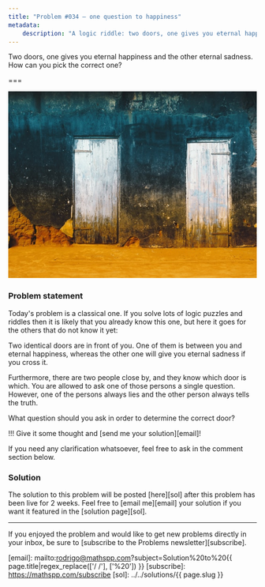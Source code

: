 ```yaml
---
title: "Problem #034 – one question to happiness"
metadata:
    description: "A logic riddle: two doors, one gives you eternal happiness and the other eternal sadness."
---
```


Two doors, one gives you eternal happiness and the other eternal sadness.
How can you pick the correct one?

===

![](thumbnail.png "Photo by Hans Eiskonen on Unsplash.")

### Problem statement

Today's problem is a classical one.
If you solve lots of logic puzzles and riddles then it is likely
that you already know this one, but here it goes for the others that do not know it yet:

Two identical doors are in front of you.
One of them is between you and eternal happiness, whereas the other one will give you eternal sadness if you cross it.

Furthermore, there are two people close by, and they know which door is which.
You are allowed to ask one of those persons a single question.
However, one of the persons always lies and the other person always tells the truth.

What question should you ask in order to determine the correct door?

!!! Give it some thought and [send me your solution][email]!

If you need any clarification whatsoever, feel free to ask in the comment section below.

### Solution

The solution to this problem will be posted [here][sol] after this problem has been live for 2 weeks.
Feel free to [email me][email] your solution if you want it featured in the [solution page][sol].
<!--You can read the solution [here][sol] to compare with your own solution.
You can also use that link to post your own solution in the comments! Please avoid posting spoilers in the comments here.-->

---

If you enjoyed the problem and would like to get new problems directly in your inbox, be sure to [subscribe to the Problems newsletter][subscribe].

[email]: mailto:rodrigo@mathspp.com?subject=Solution%20to%20{{ page.title|regex_replace(['/ /'], ['%20']) }}
[subscribe]: https://mathspp.com/subscribe
[sol]: ../../solutions/{{ page.slug }}
